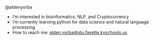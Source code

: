 @aldenyorba
- I’m interested in bioinformatics, NLP, and Cryptocurrency
- I’m currently learning python for data science and natural language processing
- How to reach me: alden.yorba@stu.fayette.kyschools.us
